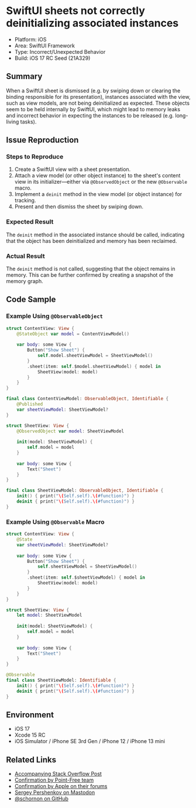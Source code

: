 # SwiftUI sheets not correctly deinitializing associated instances

- Platform: iOS
- Area: SwiftUI Framework
- Type: Incorrect/Unexpected Behavior
- Build: iOS 17 RC Seed (21A329)

## Summary

When a SwiftUI sheet is dismissed (e.g. by swiping down or clearing the binding responsible for its presentation), instances associated with the view, such as view models, are not being deinitialized as expected. These objects seem to be held internally by SwiftUI, which might lead to memory leaks and incorrect behavior in expecting the instances to be released (e.g. long-living tasks).

## Issue Reproduction

### Steps to Reproduce

1. Create a SwiftUI view with a sheet presentation.
2. Attach a view model (or other object instance) to the sheet's content view in its initializer—either via `@ObservedObject` or the new `@Observable` macro.
3. Implement a `deinit` method in the view model (or object instance) for tracking.
4. Present and then dismiss the sheet by swiping down.

### Expected Result

The `deinit` method in the associated instance should be called, indicating that the object has been deinitialized and memory has been reclaimed.

### Actual Result

The `deinit` method is not called, suggesting that the object remains in memory. This can be further confirmed by creating a snapshot of the memory graph.

## Code Sample

### Example Using `@ObservableObject`

```swift
struct ContentView: View {
    @StateObject var model = ContentViewModel()
    
    var body: some View {
        Button("Show Sheet") {
            self.model.sheetViewModel = SheetViewModel()
        }
        .sheet(item: self.$model.sheetViewModel) { model in
            SheetView(model: model)
        }
    }
}

final class ContentViewModel: ObservableObject, Identifiable {
    @Published
    var sheetViewModel: SheetViewModel?
}

struct SheetView: View {
    @ObservedObject var model: SheetViewModel
    
    init(model: SheetViewModel) {
        self.model = model
    }
    
    var body: some View {
        Text("Sheet")
    }
}

final class SheetViewModel: ObservableObject, Identifiable {
    init() { print("\(Self.self).\(#function)") }
    deinit { print("\(Self.self).\(#function)") }
}
```

### Example Using `@Observable` Macro

```swift
struct ContentView: View {
    @State
    var sheetViewModel: SheetViewModel?
    
    var body: some View {
        Button("Show Sheet") {
            self.sheetViewModel = SheetViewModel()
        }
        .sheet(item: self.$sheetViewModel) { model in
            SheetView(model: model)
        }
    }
}

struct SheetView: View {
    let model: SheetViewModel
    
    init(model: SheetViewModel) {
        self.model = model
    }
    
    var body: some View {
        Text("Sheet")
    }
}

@Observable
final class SheetViewModel: Identifiable {
    init() { print("\(Self.self).\(#function)") }
    deinit { print("\(Self.self).\(#function)") }
}
```

## Environment

- iOS 17
- Xcode 15 RC
- iOS Simulator / iPhone SE 3rd Gen / iPhone 12 / iPhone 13 mini

## Related Links

- [Accompanying Stack Overflow Post](https://stackoverflow.com/questions/77098992/swiftui-sheets-not-correctly-deinitializing-associated-instances)
- [Confirmation by Point-Free team](https://pointfreecommunity.slack.com/archives/C04L7QT8L2Y/p1694628396518809?thread_ts=1694628096.065059&cid=C04L7QT8L2Y)
- [Confirmation by Apple on their forums](https://developer.apple.com/forums/thread/737967?answerId=767599022#767599022)
- [Sergey Pershenkov on Mastodon](https://mas.to/@okla/110915814130579266)
- [@schornon on GitHub](https://github.com/schornon/PresentationDetentsLeak/issues/1)
